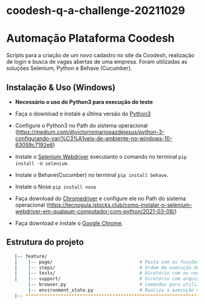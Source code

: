 # coodesh-q-a-challenge-20211029

# Automação Plataforma Coodesh
Scripts para a criação de um novo cadastro no site da Coodesh, realização de login e busca de vagas abertas de uma empresa. Foram utilizadas as soluções Selenium, Python e Behave (Cucumber).

## Instalação & Uso (Windows)
- **Necessário o uso do Python3 para execução do teste**

- Faça o download e instale  a última versão do [Python3](https://www.python.org/downloads/)
- Configure o Python3 no Path do sistema operacional (https://medium.com/@victorromariopazdejesus/python-3-configurando-vari%C3%A1veis-de-ambiente-no-windows-10-63059c7192e6)
- Instale o [Selenium Webdriver](https://tecnoguia.istocks.club/como-instalar-o-selenium-webdriver-em-qualquer-computador-com-python/2021-03-08/) executanto o comando no terminal `pip install -U selenium`.
- Instale o Behave(Cucumber) no terminal `pip install behave`.
- Instale o Nose `pip install nose`
- Faça download do [Chromedriver](https://chromedriver.storage.googleapis.com/index.html?path=89.0.4389.23/) e configure ele no Path do sistema operacional (https://tecnoguia.istocks.club/como-instalar-o-selenium-webdriver-em-qualquer-computador-com-python/2021-03-08/) 
- Faça download e instale o [Google Chrome]( https://www.google.com/chrome/browser/desktop/index.html).

## Estrutura do projeto 

```bash
   |-- feature/                                      
   |    |-- page/                                # Pasta com as funções que interagem com as páginas da plataforma                                
   |    |-- steps/                               # Ordem de execução dos cenários de testes e chamadas das funções que se encontram na pasta 'page'
   |    |-- tests/                               # Diretório com os cenários escritos em Gherkin
   |    |-- support/                             # Diretório com arquivos adicionais que suportam as avaliação
        |-- browser.py                           # Comandos para utilização do browser(Chrome)
        |-- environment_state.py                 # Realiza a execução dos comandos definidos no arquivo browser.py
   |-- ************************************************************************
```

<br />

